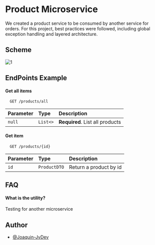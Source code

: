 
# Product Microservice

We created a product service to be consumed by another service for orders. For this project, best practices were followed, including global exception handling and layered architecture.


## Scheme

![1](https://github.com/user-attachments/assets/e3cc1be1-da14-49c1-85ea-2c58cfc907cb)


## EndPoints Example

#### Get all items

```http
  GET /products/all
```

| Parameter | Type     | Description                |
| :-------- | :------- | :------------------------- |
| `null` | `List<>` | **Required**. List all products |

#### Get item

```http
  GET /products/{id}
```

| Parameter |   Type     | Description                       |
| :-------- | :------- | :-------------------------------- |
| `id`      | `ProductDTO` | Return a product by id |





## FAQ

#### What is the utility?

Testing for another microservice



## Author

- [@Joaquin-JvDev](https://github.com/Joa-JvDev)

